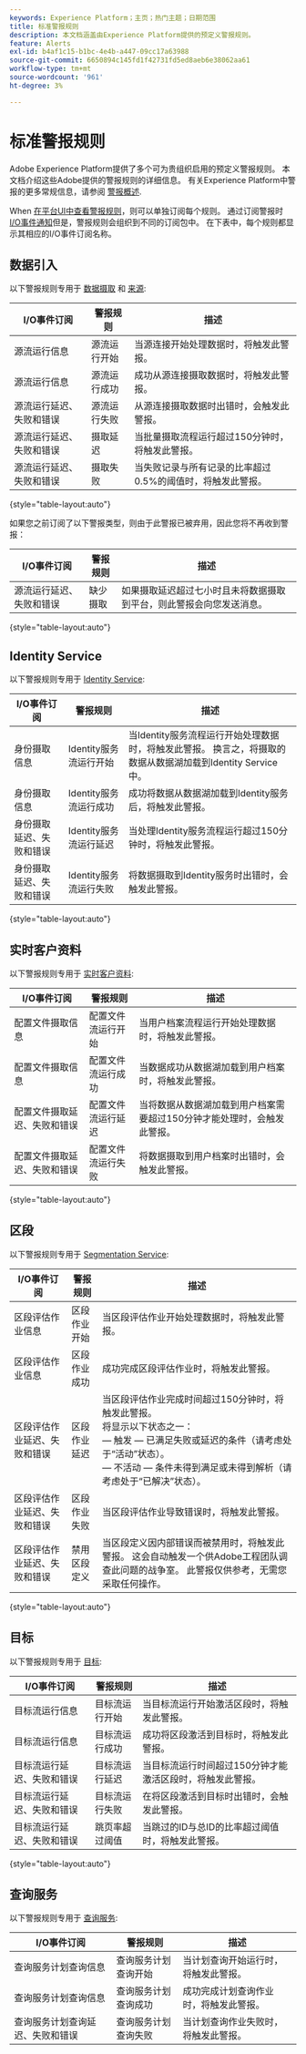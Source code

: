 ```yaml
---
keywords: Experience Platform；主页；热门主题；日期范围
title: 标准警报规则
description: 本文档涵盖由Experience Platform提供的预定义警报规则。
feature: Alerts
exl-id: b4af1c15-b1bc-4e4b-a447-09cc17a63988
source-git-commit: 6650894c145fd1f42731fd5ed8aeb6e38062aa61
workflow-type: tm+mt
source-wordcount: '961'
ht-degree: 3%

---
```


# 标准警报规则

Adobe Experience Platform提供了多个可为贵组织启用的预定义警报规则。 本文档介绍这些Adobe提供的警报规则的详细信息。 有关Experience Platform中警报的更多常规信息，请参阅 [警报概述](./overview.md).

When [在平台UI中查看警报规则](./ui.md)，则可以单独订阅每个规则。 通过订阅警报时 [I/O事件通知](./subscribe.md)但是，警报规则会组织到不同的订阅包中。 在下表中，每个规则都显示其相应的I/O事件订阅名称。

## 数据引入

以下警报规则专用于 [数据摄取](../../ingestion/home.md) 和  [来源](../../sources/home.md):

| I/O事件订阅 | 警报规则 | 描述 |
| --- | --- | --- |
| 源流运行信息 | 源流运行开始 | 当源连接开始处理数据时，将触发此警报。 |
| 源流运行信息 | 源流运行成功 | 成功从源连接摄取数据时，将触发此警报。 |
| 源流运行延迟、失败和错误 | 源流运行失败 | 从源连接摄取数据时出错时，会触发此警报。 |
| 源流运行延迟、失败和错误 | 摄取延迟 | 当批量摄取流程运行超过150分钟时，将触发此警报。 |
| 源流运行延迟、失败和错误 | 摄取失败 | 当失败记录与所有记录的比率超过0.5%的阈值时，将触发此警报。 |

{style=&quot;table-layout:auto&quot;}

如果您之前订阅了以下警报类型，则由于此警报已被弃用，因此您将不再收到警报：

| I/O事件订阅 | 警报规则 | 描述 |
| --- | --- | --- |
| 源流运行延迟、失败和错误 | 缺少摄取 | 如果摄取延迟超过七小时且未将数据摄取到平台，则此警报会向您发送消息。 |

{style=&quot;table-layout:auto&quot;}

## Identity Service

以下警报规则专用于 [Identity Service](../../identity-service/home.md):

| I/O事件订阅 | 警报规则 | 描述 |
| --- | --- | --- |
| 身份摄取信息 | Identity服务流运行开始 | 当Identity服务流程运行开始处理数据时，将触发此警报。 换言之，将摄取的数据从数据湖加载到Identity Service中。 |
| 身份摄取信息 | Identity服务流运行成功 | 成功将数据从数据湖加载到Identity服务后，将触发此警报。 |
| 身份摄取延迟、失败和错误 | Identity服务流运行延迟 | 当处理Identity服务流程运行超过150分钟时，将触发此警报。 |
| 身份摄取延迟、失败和错误 | Identity服务流运行失败 | 将数据摄取到Identity服务时出错时，会触发此警报。 |

{style=&quot;table-layout:auto&quot;}

## 实时客户资料

以下警报规则专用于 [实时客户资料](../../profile/home.md):

| I/O事件订阅 | 警报规则 | 描述 |
| --- | --- | --- |
| 配置文件摄取信息 | 配置文件流运行开始 | 当用户档案流程运行开始处理数据时，将触发此警报。 |
| 配置文件摄取信息 | 配置文件流运行成功 | 当数据成功从数据湖加载到用户档案时，将触发此警报。 |
| 配置文件摄取延迟、失败和错误 | 配置文件流运行延迟 | 当将数据从数据湖加载到用户档案需要超过150分钟才能处理时，会触发此警报。 |
| 配置文件摄取延迟、失败和错误 | 配置文件流运行失败 | 将数据摄取到用户档案时出错时，会触发此警报。 |

{style=&quot;table-layout:auto&quot;}

## 区段

以下警报规则专用于 [Segmentation Service](../../segmentation/home.md):

| I/O事件订阅 | 警报规则 | 描述 |
| --- | --- | --- |
| 区段评估作业信息 | 区段作业开始 | 当区段评估作业开始处理数据时，将触发此警报。 |
| 区段评估作业信息 | 区段作业成功 | 成功完成区段评估作业时，将触发此警报。 |
| 区段评估作业延迟、失败和错误 | 区段作业延迟 | 当区段评估作业完成时间超过150分钟时，将触发此警报。 <br> 将显示以下状态之一： <br> — 触发 — 已满足失败或延迟的条件（请考虑处于“活动”状态）。 <br> — 不活动 — 条件未得到满足或未得到解析（请考虑处于“已解决”状态）。 |
| 区段评估作业延迟、失败和错误 | 区段作业失败 | 当区段评估作业导致错误时，将触发此警报。 |
| 区段评估作业延迟、失败和错误 | 禁用区段定义 | 当区段定义因内部错误而被禁用时，将触发此警报。 这会自动触发一个供Adobe工程团队调查此问题的战争室。 此警报仅供参考，无需您采取任何操作。 |

{style=&quot;table-layout:auto&quot;}

## 目标

以下警报规则专用于 [目标](../../destinations/home.md):

| I/O事件订阅 | 警报规则 | 描述 |
| --- | --- | --- |
| 目标流运行信息 | 目标流运行开始 | 当目标流运行开始激活区段时，将触发此警报。 |
| 目标流运行信息 | 目标流运行成功 | 成功将区段激活到目标时，将触发此警报。 |
| 目标流运行延迟、失败和错误 | 目标流运行延迟 | 当目标流运行时间超过150分钟才能激活区段时，将触发此警报。 |
| 目标流运行延迟、失败和错误 | 目标流运行失败 | 在将区段激活到目标时出错时，会触发此警报。 |
| 目标流运行延迟、失败和错误 | 跳页率超过阈值 | 当跳过的ID与总ID的比率超过阈值时，将触发此警报。 |

{style=&quot;table-layout:auto&quot;}

## 查询服务

以下警报规则专用于 [查询服务](../../query-service/home.md):

| I/O事件订阅 | 警报规则 | 描述 |
| --- | --- | --- |
| 查询服务计划查询信息 | 查询服务计划查询开始 | 当计划查询开始运行时，将触发此警报。 |
| 查询服务计划查询信息 | 查询服务计划查询成功 | 成功完成计划查询作业时，将触发此警报。 |
| 查询服务计划查询延迟、失败和错误 | 查询服务计划查询失败 | 当计划查询作业失败时，将触发此警报。 |

<!-- (Definitions to be added once available)
| Segment Job Delay | This alert triggers when a segment job takes longer than 150 minutes to complete. | N/A | 30 seconds | 3 hours |
| No Ingestion Activity in Past 24 Hours | This alert triggers when no new data has been ingested in the last 24-hour period. | N/A | 1 day | 1 day |
| Ingestion Error Rate Exceeded | This alert triggers when the error rate for data ingestion exceeds the allotted threshold. | 20% | 30 seconds | 30 seconds |
| Entitlement Threshold Exceeded | This alert triggers when the number of created profiles exceeds 80% of your organization's entitlement. | 30 seconds | N/A |
| SFTP source has not ingested data | This alert triggers when an [SFTP source](../../sources/connectors/cloud-storage/sftp.md) has not ingested any data within a certain time period. | 1 day | 1 day |
| Feed Message | This alert when an identity sharing feed message has been sent to a user using [Segment Match](../../segmentation/ui/segment-match.md). | N/A | N/A |
| Feed Access Revoked | This alert triggers when another Platform user revokes access to an identity sharing feed using [Segment Match](../../segmentation/ui/segment-match.md). | N/A | N/A |
| Feed Modified | This alert triggers when an identity sharing feed is modified by a user using [Segment Match](../../segmentation/ui/segment-match.md). | N/A | N/A |
| Feed Shared | This alert triggers when a user shares a new feed in [Segment Match](../../segmentation/ui/segment-match.md). | N/A | N/A |
| Link Request | This alert triggers when a user requests to connect for partner sharing. | N/A | N/A |
| Link Action | This alert triggers when a user accepts a request to connect for partner sharing. | N/A | N/A |
-->

